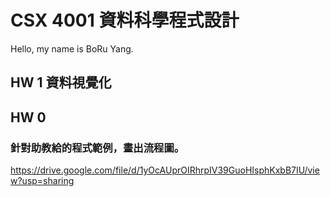 # CSX 4001 資料科學程式設計

Hello, my name is BoRu Yang.

## HW 1 資料視覺化

## HW 0
### 針對助教給的程式範例，畫出流程圖。

https://drive.google.com/file/d/1yOcAUprOIRhrpIV39GuoHIsphKxbB7IU/view?usp=sharing
